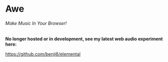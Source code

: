 # Awe
###### Make Music In Your Browser!

**No longer hosted or in development, see my latest web audio experiment here:**

https://github.com/benji6/elemental
